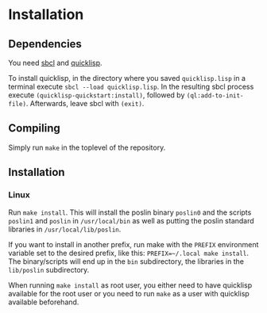 # Installation


## Dependencies

You need [sbcl](http://sbcl.org) and [quicklisp](https://www.quicklisp.org).

To install quicklisp, in the directory where you saved `quicklisp.lisp` in a
terminal execute `sbcl --load quicklisp.lisp`. In the resulting sbcl process
execute `(quicklisp-quickstart:install)`, followed by
`(ql:add-to-init-file)`. Afterwards, leave sbcl with `(exit)`.

## Compiling

Simply run `make` in the toplevel of the repository.

## Installation

### Linux

Run `make install`. This will install the poslin binary `poslin0` and the
scripts `poslin1` and `poslin` in `/usr/local/bin` as well as putting the poslin
standard libraries in `/usr/local/lib/poslin`.

If you want to install in another prefix, run make with the `PREFIX` environment
variable set to the desired prefix, like this: `PREFIX=~/.local make
install`. The binary/scripts will end up in the `bin` subdirectory, the
libraries in the `lib/poslin` subdirectory.

When running `make install` as root user, you either need to have quicklisp
available for the root user or you need to run `make` as a user with quicklisp
available beforehand.
